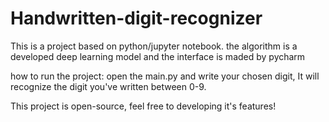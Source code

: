 # Handwritten-digit-recognizer
This is a project based on python/jupyter notebook. 
the algorithm is a developed deep learning model and the interface is maded by pycharm

how to run the project:
open the main.py and write your chosen digit, It will recognize the digit you've written between 0-9.

This project is open-source, feel free to developing it's features!
